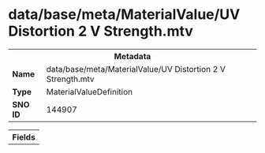 <h1>data/base/meta/MaterialValue/UV Distortion 2 V Strength.mtv</h1><table><tr><th colspan="100%">Metadata</th></tr><tr><td><b>Name</b></td><td>data/base/meta/MaterialValue/UV Distortion 2 V Strength.mtv</td></tr><tr><td><b>Type</b></td><td>MaterialValueDefinition</td></tr><tr><td><b>SNO ID</b></td><td>144907</td></tr></table>

<table><tr><th colspan="100%">Fields</th></tr></table>

